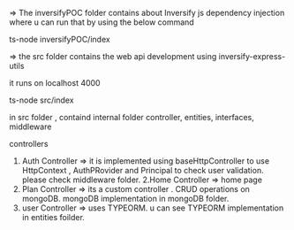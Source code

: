 => The inversifyPOC folder contains about   Inversify js dependency injection 
where u can run that by using the below command

ts-node inversifyPOC/index 

=> the src folder contains the web api development using inversify-express-utils

it runs on localhost 4000

  ts-node src/index

in src folder , containd internal folder controller, entities, interfaces, middleware

controllers
 
 1. Auth Controller  => it is implemented using baseHttpController to use HttpContext , AuthPRovider and Principal to check user validation. please check middleware folder.
 2.Home Controller => home page
 3. Plan Controller => its a custom controller . CRUD operations on mongoDB. mongoDB implementation in mongoDB folder.
 4. user Controller => uses TYPEORM. u can see TYPEORM implementation in entities foilder.

